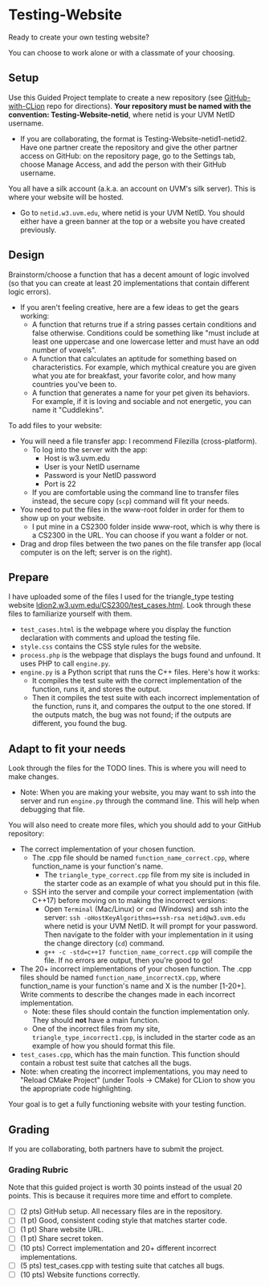 # Testing-Website

Ready to create your own testing website?

You can choose to work alone or with a classmate of your choosing.

## Setup

Use this Guided Project template to create a new repository (see [GitHub-with-CLion](https://github.com/uvmcs2300f2023/GitHub-with-CLion) repo for directions).
**Your repository must be named with the convention: Testing-Website-netid**, where netid is your UVM NetID username.
* If you are collaborating, the format is Testing-Website-netid1-netid2. Have one partner create the repository and give the other partner access on GitHub: on the repository page, go to the Settings tab, choose Manage Access, and add the person with their GitHub username.

You all have a silk account (a.k.a. an account on UVM's silk server). This is where your website will be hosted.
* Go to `netid.w3.uvm.edu`, where netid is your UVM NetID. You should either have a green banner at the top or a website you have created previously.

## Design

Brainstorm/choose a function that has a decent amount of logic involved (so that you can create at least 20 implementations that contain different logic errors).
* If you aren't feeling creative, here are a few ideas to get the gears working:
    * A function that returns true if a string passes certain conditions and false otherwise. Conditions could be something like "must include at least one uppercase and one lowercase letter and must have an odd number of vowels".
    * A function that calculates an aptitude for something based on characteristics. For example, which mythical creature you are given what you ate for breakfast, your favorite color, and how many countries you've been to.
    * A function that generates a name for your pet given its behaviors. For example, if it is loving and sociable and not energetic, you can name it "Cuddlekins". 

To add files to your website:
* You will need a file transfer app: I recommend Filezilla (cross-platform).
    * To log into the server with the app:
        * Host is w3.uvm.edu
        * User is your NetID username
        * Password is your NetID password
        * Port is 22
    * If you are comfortable using the command line to transfer files instead, the secure copy (`scp`) command will fit your needs.
* You need to put the files in the www-root folder in order for them to show up on your website.
    * I put mine in a CS2300 folder inside www-root, which is why there is a CS2300 in the URL. You can choose if you want a folder or not.
* Drag and drop files between the two panes on the file transfer app (local computer is on the left; server is on the right).

## Prepare

I have uploaded some of the files I used for the triangle_type testing website [ldion2.w3.uvm.edu/CS2300/test_cases.html](http://ldion2.w3.uvm.edu/CS2300/test_cases.html). Look through these files to familiarize yourself with them.
* `test_cases.html` is the webpage where you display the function declaration with comments and upload the testing file.
* `style.css` contains the CSS style rules for the website.
* `process.php` is the webpage that displays the bugs found and unfound. It uses PHP to call `engine.py`.
* `engine.py` is a Python script that runs the C++ files. Here's how it works: 
    * It compiles the test suite with the correct implementation of the function, runs it, and stores the output. 
    * Then it compiles the test suite with each incorrect implementation of the function, runs it, and compares the output to the one stored. If the outputs match, the bug was not found; if the outputs are different, you found the bug.

## Adapt to fit your needs

Look through the files for the TODO lines. This is where you will need to make changes.
* Note: When you are making your website, you may want to ssh into the server and run `engine.py` through the command line. This will help when debugging that file.

You will also need to create more files, which you should add to your GitHub repository:
* The correct implementation of your chosen function. 
    * The .cpp file should be named `function_name_correct.cpp`, where function_name is your function's name. 
        * The  `triangle_type_correct.cpp` file from my site is included in the starter code as an example of what you should put in this file.
    * SSH into the server and compile your correct implementation (with C++17) before moving on to making the incorrect versions:
        * Open `Terminal` (Mac/Linux) or `cmd` (Windows) and ssh into the server:
              `ssh -oHostKeyAlgorithms=+ssh-rsa netid@w3.uvm.edu` where netid is your UVM NetID. It will prompt for your password. Then navigate to the folder with your implementation in it using the change directory (`cd`) command.
        * `g++ -c -std=c++17 function_name_correct.cpp` will compile the file. If no errors are output, then you're good to go!
* The 20+ incorrect implementations of your chosen function. The .cpp files should be named `function_name_incorrectX.cpp`, where function_name is your function's name and X is the number [1-20+]. Write comments to describe the changes made in each
incorrect implementation.
    * Note: these files should contain the function implementation only. They should **not** have a main function. 
    * One of the incorrect files from my site,  `triangle_type_incorrect1.cpp`, is included in the starter code as an example of how you should format this file.
* `test_cases.cpp`, which has the main function. This function should contain a robust test suite that catches all the bugs.
* Note: when creating the incorrect implementations, you may need to "Reload CMake Project" (under Tools -> CMake) for CLion to show you the appropriate code highlighting.

Your goal is to get a fully functioning website with your testing function.


## Grading

If you are collaborating, both partners have to submit the project.

### Grading Rubric
Note that this guided project is worth 30 points instead of the usual 20 points. This is because it requires more time and effort to complete.
- [ ] (2 pts) GitHub setup. All necessary files are in the repository.
- [ ] (1 pt) Good, consistent coding style that matches starter code.
- [ ] (1 pt) Share website URL.
- [ ] (1 pt) Share secret token.
- [ ] (10 pts) Correct implementation and 20+ different incorrect implementations.
- [ ] (5 pts) test_cases.cpp with testing suite that catches all bugs.
- [ ] (10 pts) Website functions correctly.
